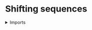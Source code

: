 # Shifting sequences

<details><summary>Imports</summary>
```agda
module foundation.shifting-sequences where

open import elementary-number-theory.natural-numbers

open import foundation.universe-levels
```
</details>

## Idea

Given a sequence `f : ℕ → A` and an element `a : A` we define `shift-ℕ a f : ℕ → A` by

```md
  shift-ℕ a f zero-ℕ := a
  shift-ℕ a f (succ-ℕ n) := f n
```

## Definition

```agda
shift-ℕ : {l : Level} {A : UU l} (a : A) (f : ℕ → A) → ℕ → A
shift-ℕ a f zero-ℕ = a
shift-ℕ a f (succ-ℕ n) = f n
```
